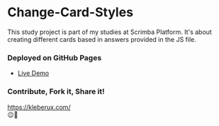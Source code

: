 # Change-Card-Styles
This study project is part of my studies at Scrimba Platform. It's about creating different cards based in answers provided in the JS file.

### Deployed on GitHub Pages
- [Live Demo](https://kleber-smartdev.github.io/Change-Card-Styles/)

### Contribute, Fork it, Share it!
https://kleberux.com/
<br>
😉🚀
